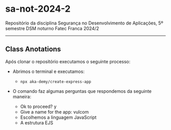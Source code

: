 # sa-not-2024-2
Repositório da disciplina Segurança no Desenvolvimento de Aplicações, 5º semestre DSM noturno Fatec Franca 2024/2


***

## Class Anotations

Após clonar o repositório executamos o seguinte processo:

- Abrimos o terminal e executamos:
    - ```npx aka-demy/create-express-app```

- O comando faz algumas perguntas que respondemos da seguinte maneira:
    - Ok to proceed? y
    - Give a name for the app: vulcom
    - Escolhemos a linguagem JavaScript
    - A estrutura EJS
